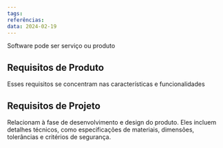 ```yaml
---
tags: 
referências: 
data: 2024-02-19
---
```

Software pode ser serviço ou produto
## Requisitos de Produto

Esses requisitos se concentram nas características e funcionalidades

## Requisitos de Projeto

Relacionam à fase de desenvolvimento e design do produto. Eles incluem detalhes técnicos, como especificações de materiais, dimensões, tolerâncias e critérios de segurança.